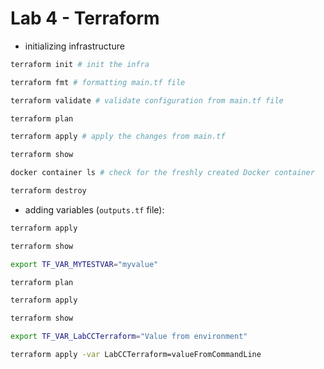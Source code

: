 # Lab 4 - Terraform
- initializing infrastructure
```bash
terraform init # init the infra

terraform fmt # formatting main.tf file

terraform validate # validate configuration from main.tf file

terraform plan

terraform apply # apply the changes from main.tf

terraform show

docker container ls # check for the freshly created Docker container

terraform destroy
```

- adding variables (`outputs.tf` file):
```bash
terraform apply

terraform show

export TF_VAR_MYTESTVAR="myvalue"

terraform plan

terraform apply

terraform show

export TF_VAR_LabCCTerraform="Value from environment"

terraform apply -var LabCCTerraform=valueFromCommandLine
```